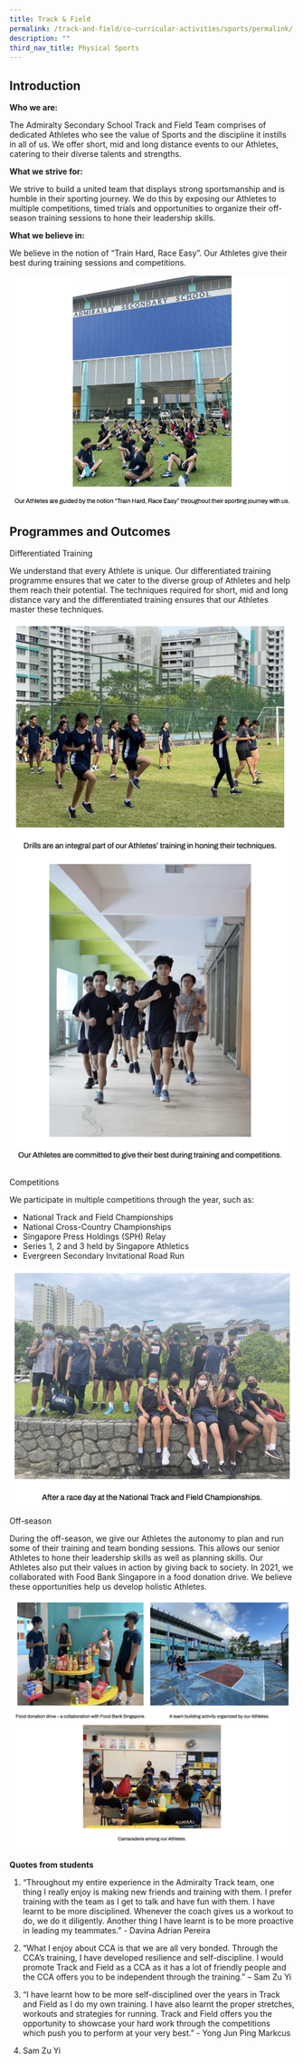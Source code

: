 ```yaml
---
title: Track & Field
permalink: /track-and-field/co-curricular-activities/sports/permalink/
description: ""
third_nav_title: Physical Sports
---
```

Introduction
------------

**Who we are:**

The Admiralty Secondary School Track and Field Team comprises of dedicated Athletes who see the value of Sports and the discipline it instills in all of us. We offer short, mid and long distance events to our Athletes, catering to their diverse talents and strengths.

  

**What we strive for:**

We strive to build a united team that displays strong sportsmanship and is humble in their sporting journey. We do this by exposing our Athletes to multiple competitions, timed trials and opportunities to organize their off-season training sessions to hone their leadership skills.

  

**What we believe in:**

We believe in the notion of “Train Hard, Race Easy”. Our Athletes give their best during training sessions and competitions.

![](/images/track.png)

Programmes and Outcomes
-----------------------

Differentiated Training

We understand that every Athlete is unique. Our differentiated training programme ensures that we cater to the diverse group of Athletes and help them reach their potential. The techniques required for short, mid and long distance vary and the differentiated training ensures that our Athletes master these techniques.

![](/images/track2.png)

Competitions

We participate in multiple competitions through the year, such as:

*   National Track and Field Championships
*   National Cross-Country Championships
*   Singapore Press Holdings (SPH) Relay
*   Series 1, 2 and 3 held by Singapore Athletics
*   Evergreen Secondary Invitational Road Run

![](/images/track3.png)

Off-season

During the off-season, we give our Athletes the autonomy to plan and run some of their training and team bonding sessions. This allows our senior Athletes to hone their leadership skills as well as planning skills. Our Athletes also put their values in action by giving back to society. In 2021, we collaborated with Food Bank Singapore in a food donation drive. We believe these opportunities help us develop holistic Athletes.

![](/images/track4.png)

**Quotes from students**

  

1.  “Throughout my entire experience in the Admiralty Track team, one thing I really enjoy is making new friends and training with them. I prefer training with the team as I get to talk and have fun with them. I have learnt to be more disciplined. Whenever the coach gives us a workout to do, we do it diligently. Another thing I have learnt is to be more proactive in leading my teammates.” - Davina Adrian Pereira

2.  “What I enjoy about CCA is that we are all very bonded. Through the CCA’s training, I have developed resilience and self-discipline. I would promote Track and Field as a CCA as it has a lot of friendly people and the CCA offers you to be independent through the training.” – Sam Zu Yi

3.  “I have learnt how to be more self-disciplined over the years in Track and Field as I do my own training. I have also learnt the proper stretches, workouts and strategies for running. Track and Field offers you the opportunity to showcase your hard work through the competitions which push you to perform at your very best.” - Yong Jun Ping Markcus
2.  Sam Zu Yi